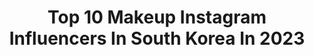 ---
title: Top 10 Makeup Instagram Influencers In South Korea In 2023
description: >-
  Find top makeup Instagram influencers in South Korea in 2023. Most popular hashtags: #makeup #koreanmakeup #koreanfashion.
platform: Instagram
hits: 159
text_top: Identify the top-rated Instagram influencers on inBeat.
text_bottom: Our search engine has 159 Instagram influencers like this in South Korea for you to connect with.
profiles:
  - username: "aiden_parkk"
    fullname: >-
      박현호 (AIDEN)
    bio: >-
      espoir makeup artist 11번가 구매링크
    location: "South Korea"
    followers: 12164
    engagement: 686
    commentsToLikes: 0.050691
    id: ck5hpg2zhratl0i11cze01gwq
    verified: false
    hashtags: "#1865, #makeup, #11, #espoir"
  - username: "exhyun"
    fullname: >-
      김대현
    bio: >-
      Beauty makeup major
    location: "South Korea"
    followers: 82297
    engagement: 205
    commentsToLikes: 0.032052
    id: ckapbkg1b07ut0i78x97vaiyc
    verified: false
    hashtags: "#iphone12mini"
  - username: "seungsse2"
    fullname: >-
      🇰🇷 승스이 | 리우[Liu Makeup]
    bio: >-
      (❣️ 연애 중) 📩 DM & E-mail (ryou3339@naver.com) 👑 Makeup Artist · Beauty Creator · 브랜딩 · 모델 • ———————————————————————— • 🔻 Youtube · TikTok · Portfolio 🔻
    location: "South Korea"
    followers: 99336
    engagement: 245
    commentsToLikes: 0.023286
    id: ck0w794mqcdt30i19zgt8hieh
    verified: false
    hashtags: "#makeupartist, #mensstyle, #menshair, #makeupkorea"
  - username: "kimcrysta1"
    fullname: >-
      Crystal Kim 김크리스탈
    bio: >-
      💎 🦋 실용음악 고등학교 여신st,,🎵✨ 레전드 찍은 교복 증명사진 메이크업 | Student ID Makeup
    location: "South Korea"
    followers: 136797
    engagement: 370
    commentsToLikes: 0.010922
    id: ck5c6zxsp6j810i11mkjac0rp
    verified: false
    hashtags: "#lovesickgirls, #jennie, #youtube, #newvideo"
  - username: "amelia_tantono"
    fullname: >-
      Amelia Tantono
    bio: >-
      Indonesian currently living in Seoul, South Korea. 🎥 LUNCH BOX (2015) - Please see Highlight 👇 . CURRENT BODY CARE & DAILY MAKEUP :
    location: "South Korea"
    followers: 279184
    engagement: 1157
    commentsToLikes: 0.004413
    id: ck0u0vuthuzuw0i19i7996b5a
    verified: true
    hashtags: "#truebeauty, #1212shopeebirthdaysale, #1212shopeeid, #got7"
  - username: "koreanmakeupk"
    fullname: >-
      Korean Make Up/Tutorials 🇰🇷
    bio: >-
      Follow for more korean make up / tutorials 🌸 Credit to the owners! Contact/Promote: dm/email ✉️ #koreanmakeup #makeuptutorials #코스메틱 #코덕 #화장품 #섀도우
    location: "South Korea"
    followers: 26380
    engagement: 166
    commentsToLikes: 0.001366
    id: ck135uyu93dbz0i19hdd3reev
    verified: false
    hashtags: ""
  - username: "kirin_makeup"
    fullname: >-
      kirin
    bio: >-
      Makeup artist Kirin🌿
    location: "South Korea"
    followers: 39467
    engagement: 617
    commentsToLikes: 0.008367
    id: ckaoxomdte4y80i78qlhe51sd
    verified: false
    hashtags: "#makeup, #hudabeauty, #beauty, #selfie"
  - username: "makeupsang"
    fullname: >-
      Sang Jeon 전상원
    bio: >-
      Seoul raised, LA based @onelashes_official Bookings Makeupbysangwon@gmail.com
    location: "South Korea"
    followers: 76022
    engagement: 131
    commentsToLikes: 0.060822
    id: ck5q45n06nvs10i11hgngg3vl
    verified: false
    hashtags: "#ad, #abhpartner, #yoyo, #makeupsang"
  - username: "wish.park"
    fullname: >-
      소원
    bio: >-
      #freelancermakeupartist 🥀@wish.p_makeup 🍕 @wish.foodie contact > DM📩 ⬇️ Travel & Make-up 블로그 🇰🇷🇨🇭🇮🇹🇫🇷🇦🇺🇸🇬🇨🇳🇯🇵
    location: "South Korea"
    followers: 12066
    engagement: 307
    commentsToLikes: 0.014007
    id: ck5hntlr8odad0i11z4ntm25w
    verified: false
    hashtags: "#uglyshoes, #uglyz, #79, #southkorea"
  - username: "glee_makeup"
    fullname: >-
      글리 glee
    bio: >-
      협업문의 gleemakeup@naver.com 글리메이크업 @glee_makeup
    location: "South Korea"
    followers: 63997
    engagement: 204
    commentsToLikes: 0.009809
    id: ck14jhftykd3u0i193zey1y1i
    verified: false
    hashtags: "#liptint, #coffee, #homecafe, #koreanfood"
---